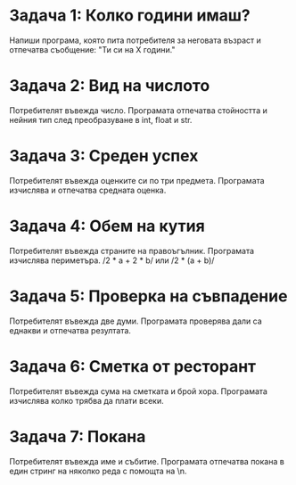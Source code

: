 # Задача 1: Колко години имаш?
Напиши програма, която пита потребителя за неговата възраст и отпечатва съобщение: "Ти си на X години."

# Задача 2: Вид на числото
Потребителят въвежда число. Програмата отпечатва стойността и нейния тип след преобразуване в int, float и str.

# Задача 3: Среден успех
Потребителят въвежда оценките си по три предмета. Програмата изчислява и отпечатва средната оценка.

# Задача 4: Обем на кутия
Потребителят въвежда страните на правоъгълник. Програмата изчислява периметъра. /2 * a + 2 * b/ или /2 * (a + b)/

# Задача 5: Проверка на съвпадение
Потребителят въвежда две думи. Програмата проверява дали са еднакви и отпечатва резултата.

# Задача 6: Сметка от ресторант
Потребителят въвежда сума на сметката и брой хора. Програмата изчислява колко трябва да плати всеки.

# Задача 7: Покана
Потребителят въвежда име и събитие. Програмата отпечатва покана в един стринг на няколко реда с помощта на \n.